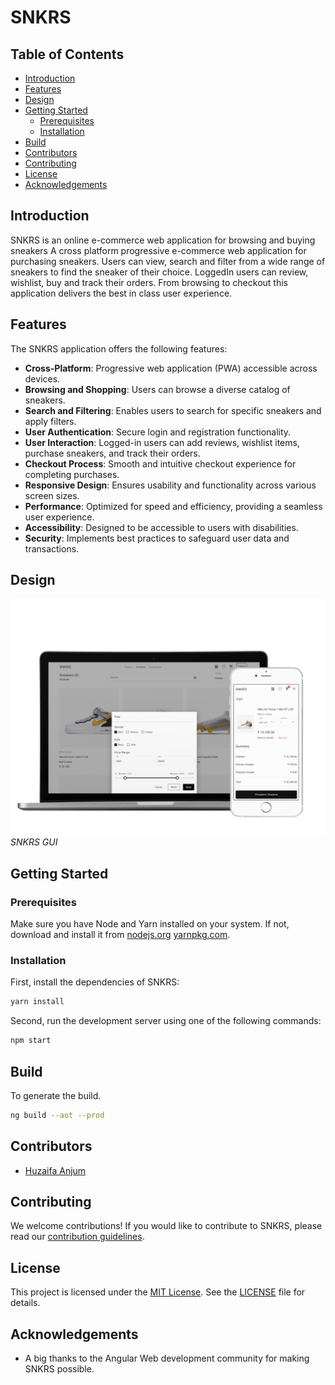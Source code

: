 # SNKRS

## Table of Contents
- [Introduction](#introduction)
- [Features](#features)
- [Design](#design)
- [Getting Started](#getting-started)
  - [Prerequisites](#prerequisites)
  - [Installation](#installation)
- [Build](#build)
- [Contributors](#contributors)
- [Contributing](#contributing)
- [License](#license)
- [Acknowledgements](#acknowledgements)

## Introduction

SNKRS is an online e-commerce web application for browsing and buying sneakers
A cross platform progressive e-commerce web application for purchasing sneakers. Users can view, search and filter from a wide range of sneakers to find the sneaker of their choice. LoggedIn users can review, wishlist, buy and track their orders. From browsing to checkout this application delivers the best in class user experience.

## Features

The SNKRS application offers the following features:

- **Cross-Platform**: Progressive web application (PWA) accessible across devices.
- **Browsing and Shopping**: Users can browse a diverse catalog of sneakers.
- **Search and Filtering**: Enables users to search for specific sneakers and apply filters.
- **User Authentication**: Secure login and registration functionality.
- **User Interaction**: Logged-in users can add reviews, wishlist items, purchase sneakers, and track their orders.
- **Checkout Process**: Smooth and intuitive checkout experience for completing purchases.
- **Responsive Design**: Ensures usability and functionality across various screen sizes.
- **Performance**: Optimized for speed and efficiency, providing a seamless user experience.
- **Accessibility**: Designed to be accessible to users with disabilities.
- **Security**: Implements best practices to safeguard user data and transactions.


## Design
![Screenshot 1](screenshots/mockup_snkr_store.png)
*SNKRS  GUI*

## Getting Started

### Prerequisites

Make sure you have Node and Yarn installed on your system. If not, download and install it from [nodejs.org](https://nodejs.org/en) [yarnpkg.com](https://classic.yarnpkg.com/en/).

### Installation

First, install the dependencies of SNKRS:

```bash
yarn install
```

Second, run the development server using one of the following commands:

```bash
npm start
```

## Build
To generate the build.
```bash
ng build --aot --prod
```
## Contributors

- [Huzaifa Anjum](https://github.com/mhuzaifa)

## Contributing

We welcome contributions! If you would like to contribute to SNKRS, please read our [contribution guidelines](CONTRIBUTING.md).

## License

This project is licensed under the [MIT License](LICENSE). See the [LICENSE](LICENSE) file for details.

## Acknowledgements

- A big thanks to the Angular Web development community for making SNKRS possible.